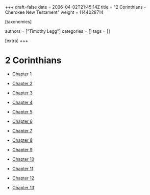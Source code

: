 +++
draft=false
date = 2006-04-02T21:45:14Z
title = "2 Corinthians - Cherokee New Testament"
weight = 1144028714

[taxonomies]

authors = ["Timothy Legg"]
categories = []
tags = []

[extra]
+++
# 2 Corinthians

* [Chapter 1](@/Cherokee-New-Testament/2-Corinthians/0801/index.md)

* [Chapter 2](@/Cherokee-New-Testament/2-Corinthians/0802/index.md)

* [Chapter 3](@/Cherokee-New-Testament/2-Corinthians/0803/index.md)

* [Chapter 4](@/Cherokee-New-Testament/2-Corinthians/0804/index.md)

* [Chapter 5](@/Cherokee-New-Testament/2-Corinthians/0805/index.md)

* [Chapter 6](@/Cherokee-New-Testament/2-Corinthians/0806/index.md)

* [Chapter 7](@/Cherokee-New-Testament/2-Corinthians/0807/index.md)

* [Chapter 8](@/Cherokee-New-Testament/2-Corinthians/0808/index.md)

* [Chapter 9](@/Cherokee-New-Testament/2-Corinthians/0809/index.md)

* [Chapter 10](@/Cherokee-New-Testament/2-Corinthians/0810/index.md)

* [Chapter 11](@/Cherokee-New-Testament/2-Corinthians/0811/index.md)

* [Chapter 12](@/Cherokee-New-Testament/2-Corinthians/0812/index.md)

* [Chapter 13](@/Cherokee-New-Testament/2-Corinthians/0813/index.md)

